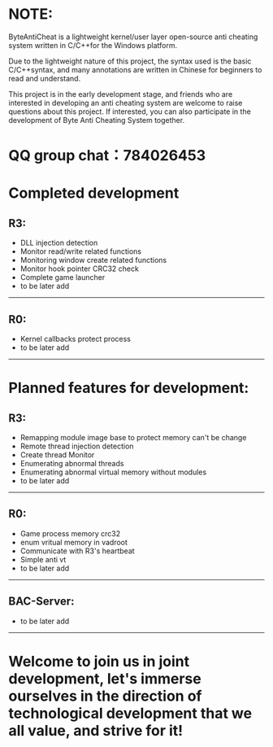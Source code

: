 NOTE:
====
ByteAntiCheat is a lightweight kernel/user layer open-source anti cheating system written in C/C++for the Windows platform.

Due to the lightweight nature of this project, the syntax used is the basic C/C++syntax, and many annotations are written in Chinese for beginners to read and understand.

This project is in the early development stage, and friends who are interested in developing an anti cheating system are welcome to raise questions about this project. If interested, you can also participate in the development of Byte Anti Cheating System together.

QQ group chat：784026453
====

Completed development
====
R3:
----
* DLL injection detection
* Monitor read/write related functions
* Monitoring window create related functions
* Monitor hook pointer CRC32 check
* Complete game launcher
* to be later add
----
R0:
----
* Kernel callbacks protect process
* to be later add
----

Planned features for development:
====
R3:
----
* Remapping module image base to protect memory can't be change
* Remote thread injection detection
* Create thread Monitor
* Enumerating abnormal threads
* Enumerating abnormal virtual memory without modules
* to be later add
----
R0:
----
* Game process memory crc32
* enum vritual memory in vadroot
* Communicate with R3's heartbeat
* Simple anti vt
* to be later add
----
BAC-Server:
----
* to be later add
----

Welcome to join us in joint development, let's immerse ourselves in the direction of technological development that we all value, and strive for it!
====
